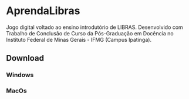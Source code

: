 # AprendaLibras
Jogo digital voltado ao ensino introdutório de LIBRAS. Desenvolvido com Trabalho de Conclusão de Curso da Pós-Graduação em Docência no Instituto Federal de Minas Gerais - IFMG (Campus Ipatinga).

## Download
### Windows 
### MacOs
